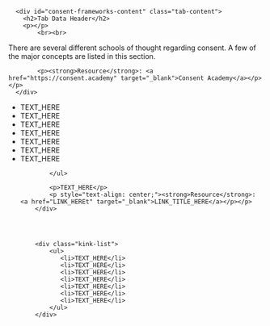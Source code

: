       <div id="consent-frameworks-content" class="tab-content">
        <h2>Tab Data Header</h2>
        <p></p>
            <br><br>

            
There are several different schools of thought regarding consent. A few of the major concepts are listed in this section.

            <p><strong>Resource</strong>: <a href="https://consent.academy" target="_blank">Consent Academy</a></p></p>
      </div>




<div class="kink-list">
            <ul>
               <li>TEXT_HERE</li>
               <li>TEXT_HERE</li>
               <li>TEXT_HERE</li>
               <li>TEXT_HERE</li>
               <li>TEXT_HERE</li>
               <li>TEXT_HERE</li>
               <li>TEXT_HERE</li>

            </ul>

            <p>TEXT_HERE</p>
            <p style="text-align: center;"><strong>Resource</strong>: <a href="LINK_HEREt" target="_blank">LINK_TITLE_HERE</a></p></p>
        </div>




        <div class="kink-list">
            <ul>
               <li>TEXT_HERE</li>
               <li>TEXT_HERE</li>
               <li>TEXT_HERE</li>
               <li>TEXT_HERE</li>
               <li>TEXT_HERE</li>
               <li>TEXT_HERE</li>
               <li>TEXT_HERE</li>
            </ul>
        </div>




        


